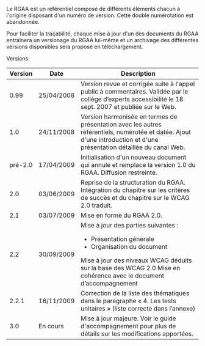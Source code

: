 Le RGAA est un référentiel composé de différents éléments chacun à l'origine disposant d'un numéro de version. Cette double numérotation est abandonnée.

Pour faciliter la traçabilité, chaque mise à jour d'un des documents du RGAA entraînera un versionage du RGAA lui-même et un archivage des différentes versions disponibles sera proposé en téléchargement.

Versions:

Version | Date          | Description
--------|---------------|------------------------------------------------------------------------------------------------------------------------------------------------------------------------------------------------------------------------------
0.99    | 25/04/2008    | Version revue et corrigée suite à l'appel public à commentaires. Validée par le collège d’experts accessibilité le 18 sept. 2007 et publiée sur le Web.
1.0     | 24/11/2008    | Version harmonisée en termes de présentation avec les autres référentiels, numérotée et datée. Ajout d'une introduction et d'une présentation détaillée du canal Web.
pré-2.0 | 17/04/2009    | Initialisation d'un nouveau document qui annule et remplace la version 1.0 du RGAA. Diffusion restreinte.
2.0     | 03/06/2009    | Reprise de la structuration du RGAA. Intégration du chapitre sur les critères de succès et du chapitre sur le WCAG 2.0 traduit.
2.1     | 03/07/2009    | Mise en forme du RGAA 2.0.
2.2     | 30/09/2009    | Mise à jour des parties suivantes :<ul><li>Présentation générale</li><li>Organisation du document</li></ul>Mise à jour des niveaux WCAG déduits sur la base des WCAG 2.0 Mise en cohérence avec le document d’accompagnement
2.2.1   | 16/11/2009    | Correction de la liste des thématiques dans le paragraphe « 4. Les tests unitaires » (liste correcte dans l’annexe)
3.0     | En cours      | Mise à jour majeure. Voir le guide d'accompagnement pour plus de détails sur les modifications apportées.
